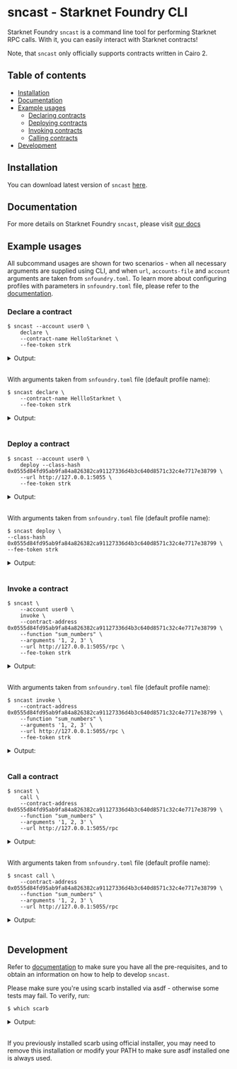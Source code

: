 # sncast - Starknet Foundry CLI

Starknet Foundry `sncast` is a command line tool for performing Starknet RPC calls. With it, you can easily interact with Starknet contracts!

Note, that `sncast` only officially supports contracts written in Cairo 2.

## Table of contents

<!-- TOC -->
  * [Installation](#installation)
  * [Documentation](#documentation)
  * [Example usages](#example-usages)
    * [Declaring contracts](#declare-a-contract)
    * [Deploying contracts](#deploy-a-contract)
    * [Invoking contracts](#invoke-a-contract)
    * [Calling contracts](#call-a-contract)
  * [Development](#development)
<!-- TOC -->

## Installation

You can download latest version of `sncast` [here](https://github.com/foundry-rs/starknet-foundry/releases).

## Documentation

For more details on Starknet Foundry `sncast`, please visit [our docs](https://foundry-rs.github.io/starknet-foundry/starknet/index.html) 

## Example usages

All subcommand usages are shown for two scenarios - when all necessary arguments are supplied using CLI, and when `url`, `accounts-file` and `account` arguments are taken from `snfoundry.toml`. To learn more about configuring profiles with parameters in `snfoundry.toml` file, please refer to the [documentation](https://foundry-rs.github.io/starknet-foundry/projects/configuration.html#defining-profiles-in-snfoundrytoml).

### Declare a contract

<!-- { "contract_name": "HelloStarknet" } -->
```shell
$ sncast --account user0 \
    declare \
    --contract-name HelloStarknet \
    --fee-token strk
```

<details>
<summary>Output:</summary>

```shell
command: Declare
class_hash: [..]
transaction_hash: [..]
```
</details>
<br>

With arguments taken from `snfoundry.toml` file (default profile name):

```shell
$ sncast declare \
    --contract-name HellloStarknet \
    --fee-token strk
```

<details>
<summary>Output:</summary>

```shell
command: Declare
class_hash: [..]
transaction_hash: [..]
```
</details>
<br>


### Deploy a contract

<!-- { "contract_name": "HelloStarknet" } -->
```shell
$ sncast --account user0 \
    deploy --class-hash 0x0555d84fd95ab9fa84a826382ca91127336d4b3c640d8571c32c4e7717e38799 \
    --url http://127.0.0.1:5055 \
    --fee-token strk
```

<details>
<summary>Output:</summary>

```shell
command: Deploy
contract_address: [..]
transaction_hash: [..]
```
</details>
<br>

With arguments taken from `snfoundry.toml` file (default profile name):

<!-- { "contract_name": "HelloStarknet" } -->
```shell
$ sncast deploy \
--class-hash 0x0555d84fd95ab9fa84a826382ca91127336d4b3c640d8571c32c4e7717e38799 \
--fee-token strk

```

<details>
<summary>Output:</summary>

```shell
command: Deploy
contract_address: [..]
transaction_hash: [..]
```
</details>
<br>


### Invoke a contract

<!-- { "contract_name": "HelloStarknet" } -->
```shell
$ sncast \
    --account user0 \
    invoke \
    --contract-address 0x0555d84fd95ab9fa84a826382ca91127336d4b3c640d8571c32c4e7717e38799 \
    --function "sum_numbers" \
    --arguments '1, 2, 3' \
    --url http://127.0.0.1:5055/rpc \
    --fee-token strk
```

<details>
<summary>Output:</summary>

```shell
command: Invoke
transaction_hash: [..]
```
</details>
<br>


With arguments taken from `snfoundry.toml` file (default profile name):

<!-- { "contract_name": "HelloStarknet" } -->
```shell
$ sncast invoke \
    --contract-address 0x0555d84fd95ab9fa84a826382ca91127336d4b3c640d8571c32c4e7717e38799 \
    --function "sum_numbers" \
    --arguments '1, 2, 3' \
    --url http://127.0.0.1:5055/rpc \
    --fee-token strk
```

<details>
<summary>Output:</summary>

```shell
command: Invoke
transaction_hash: [..]
```
</details>
<br>

### Call a contract

<!-- { "contract_name": "HelloStarknet" } -->
```shell
$ sncast \
    call \
    --contract-address 0x0555d84fd95ab9fa84a826382ca91127336d4b3c640d8571c32c4e7717e38799 \
    --function "sum_numbers" \
    --arguments '1, 2, 3' \
    --url http://127.0.0.1:5055/rpc
```

<details>
<summary>Output:</summary>

```shell
command: call
response: [0x0]
```
</details>
<br>


With arguments taken from `snfoundry.toml` file (default profile name):

<!-- { "contract_name": "HelloStarknet" } -->
```shell
$ sncast call \
    --contract-address 0x0555d84fd95ab9fa84a826382ca91127336d4b3c640d8571c32c4e7717e38799 \
    --function "sum_numbers" \
    --arguments '1, 2, 3' \
    --url http://127.0.0.1:5055/rpc
```

<details>
<summary>Output:</summary>

```shell
command: call
response: [0x0]
```
</details>
<br>


## Development

Refer to [documentation](https://foundry-rs.github.io/starknet-foundry/development/environment-setup.html) to make sure you have all the pre-requisites, and to obtain an information on how to help to develop `sncast`.

Please make sure you're using scarb installed via asdf - otherwise some tests may fail.
To verify, run:

```shell
$ which scarb
```

<details>
<summary>Output:</summary>

```shell
$HOME/.asdf/shims/scarb
```
</details>
<br>

If you previously installed scarb using official installer, you may need to remove this installation or modify your PATH to make sure asdf installed one is always used.
